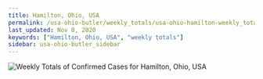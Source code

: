 ```yaml
---
title: Hamilton, Ohio, USA
permalink: /usa-ohio-butler/weekly_totals/usa-ohio-hamilton-weekly_totals.html
last_updated: Nov 8, 2020
keywords: ["Hamilton, Ohio, USA", "weekly totals"]
sidebar: usa-ohio-butler_sidebar
---
```


![Weekly Totals of Confirmed Cases for Hamilton, Ohio, USA](/covid_tracker/images/graphs/usa-ohio-hamilton-weekly_totals_graph.png)
